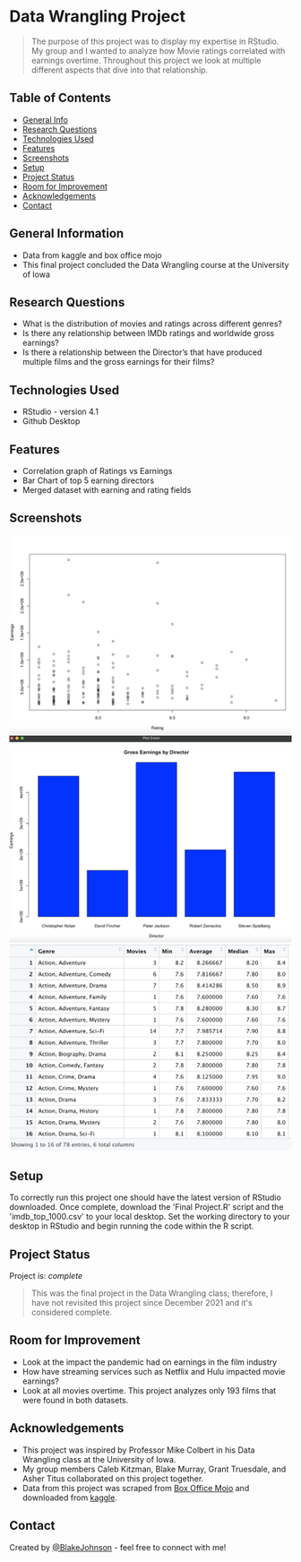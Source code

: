 # Data Wrangling Project
> The purpose of this project was to display my expertise in RStudio. My group and I wanted to analyze how Movie ratings correlated with earnings overtime. Throughout this project we look at multiple different aspects that dive into that relationship. 

## Table of Contents
* [General Info](#general-information)
* [Research Questions](#research-questions)
* [Technologies Used](#technologies-used)
* [Features](#features)
* [Screenshots](#screenshots)
* [Setup](#Setup)
* [Project Status](#project-status)
* [Room for Improvement](#room-for-improvement)
* [Acknowledgements](#acknowledgements)
* [Contact](#contact)

## General Information
- Data from kaggle and box office mojo
- This final project concluded the Data Wrangling course at the University of Iowa

## Research Questions
- What is the distribution of movies and ratings across different genres? 
- Is there any relationship between IMDb ratings and worldwide gross earnings?
- Is there a relationship between the Director’s that have produced multiple films and the gross earnings for their films? 

## Technologies Used
- RStudio - version 4.1
- Github Desktop

## Features
- Correlation graph of Ratings vs Earnings
- Bar Chart of top 5 earning directors
- Merged dataset with earning and rating fields


## Screenshots
![Rating vs Earning Correlation](./images/correlation.png)
![Profitable Directors](./images/directors.png)
![Ratings by Genre](./images/GenreRating.png)

## Setup
To correctly run this project one should have the latest version of RStudio downloaded. Once complete, download the 'Final Project.R' script and the 'imdb_top_1000.csv' to your local desktop. Set the working directory to your desktop in RStudio and begin running the code within the R script. 

## Project Status
Project is: _complete_
> This was the final project in the Data Wrangling class; therefore, I have not revisited this project since December 2021 and it's considered complete. 

## Room for Improvement
- Look at the impact the pandemic had on earnings in the film industry
- How have streaming services such as Netflix and Hulu impacted movie earnings?
- Look at all movies overtime. This project analyzes only 193 films that were found in both datasets. 

## Acknowledgements
- This project was inspired by Professor Mike Colbert in his Data Wrangling class at the University of Iowa. 
- My group members Caleb Kitzman, Blake Murray, Grant Truesdale, and Asher Titus collaborated on this project together. 
- Data from this project was scraped from [Box Office Mojo](https://www.boxofficemojo.com/chart/ww_top_lifetime_gross/?ref_=bo_lnav_hm_shrt) and downloaded from [kaggle](https://www.kaggle.com/harshitshankhdhar/imdb-dataset-of-top-1000-movies-and-tv-shows).

## Contact
Created by [@BlakeJohnson](https://www.linkedin.com/in/blake-johnson-545b72184/) - feel free to connect with me!
